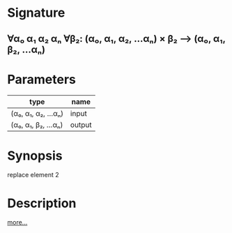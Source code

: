 # Signature
## ∀α₀ α₁ α₂ αₙ ∀β₂: (α₀, α₁, α₂, …αₙ) × β₂ ⟶ (α₀, α₁, β₂, …αₙ)

# Parameters

| type | name |
|------|------|
|(α₀, α₁, α₂, …αₙ)|input|
|(α₀, α₁, β₂, …αₙ)|output|

# Synopsis
replace element 2

# Description

[more...](https://en.wikipedia.org/wiki/Tuple)